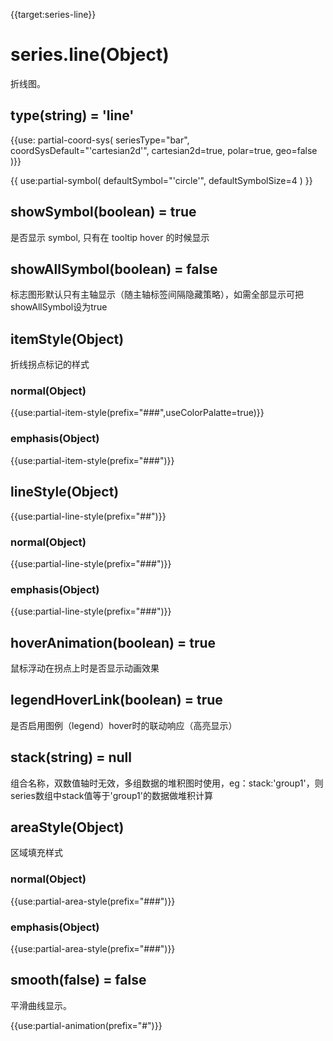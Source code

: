 {{target:series-line}}

# series.line(Object)

折线图。

## type(string) = 'line'

{{use: partial-coord-sys(
    seriesType="bar",
    coordSysDefault="'cartesian2d'",
    cartesian2d=true,
    polar=true,
    geo=false
)}}

{{ use:partial-symbol(
    defaultSymbol="'circle'",
    defaultSymbolSize=4
) }}

## showSymbol(boolean) = true
是否显示 symbol, 只有在 tooltip hover 的时候显示

## showAllSymbol(boolean) = false
标志图形默认只有主轴显示（随主轴标签间隔隐藏策略），如需全部显示可把showAllSymbol设为true

## itemStyle(Object)
折线拐点标记的样式
### normal(Object)
{{use:partial-item-style(prefix="###",useColorPalatte=true)}}
### emphasis(Object)
{{use:partial-item-style(prefix="###")}}

## lineStyle(Object)
{{use:partial-line-style(prefix="##")}}

### normal(Object)
{{use:partial-line-style(prefix="###")}}
### emphasis(Object)
{{use:partial-line-style(prefix="###")}}

## hoverAnimation(boolean) = true
鼠标浮动在拐点上时是否显示动画效果

## legendHoverLink(boolean) = true
是否启用图例（legend）hover时的联动响应（高亮显示）

## stack(string) = null
组合名称，双数值轴时无效，多组数据的堆积图时使用，eg：stack:'group1'，则series数组中stack值等于'group1'的数据做堆积计算

## areaStyle(Object)
区域填充样式
### normal(Object)
{{use:partial-area-style(prefix="###")}}
### emphasis(Object)
{{use:partial-area-style(prefix="###")}}

## smooth(false) = false
平滑曲线显示。


{{use:partial-animation(prefix="#")}}
